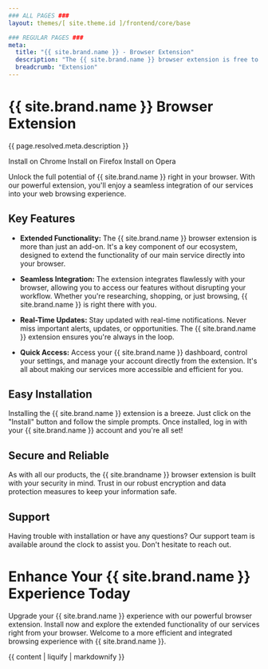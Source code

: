 ```yaml
---
### ALL PAGES ###
layout: themes/[ site.theme.id ]/frontend/core/base

### REGULAR PAGES ###
meta:
  title: "{{ site.brand.name }} - Browser Extension"
  description: "The {{ site.brand.name }} browser extension is free to use on Chrome, Firefox & Opera. Get started for free today!"
  breadcrumb: "Extension"
---
```


# {{ site.brand.name }} Browser Extension
{{ page.resolved.meta.description }}

<a class="btn btn-soft-primary download-parent-btn disabled" data-platform="chrome" disabled>Install on Chrome</a>
<a class="btn btn-soft-primary download-parent-btn disabled" data-platform="firefox" disabled>Install on Firefox</a>
<a class="btn btn-soft-primary download-parent-btn disabled" data-platform="opera" disabled>Install on Opera</a>

Unlock the full potential of {{ site.brand.name }} right in your browser. With our powerful extension, you'll enjoy a seamless integration of our services into your web browsing experience.

## Key Features

- **Extended Functionality:** The {{ site.brand.name }} browser extension is more than just an add-on. It's a key component of our ecosystem, designed to extend the functionality of our main service directly into your browser.

- **Seamless Integration:** The extension integrates flawlessly with your browser, allowing you to access our features without disrupting your workflow. Whether you're researching, shopping, or just browsing, {{ site.brand.name }} is right there with you.

- **Real-Time Updates:** Stay updated with real-time notifications. Never miss important alerts, updates, or opportunities. The {{ site.brand.name }} extension ensures you're always in the loop.

- **Quick Access:** Access your {{ site.brand.name }} dashboard, control your settings, and manage your account directly from the extension. It's all about making our services more accessible and efficient for you.

## Easy Installation

Installing the {{ site.brand.name }} extension is a breeze. Just click on the "Install" button and follow the simple prompts. Once installed, log in with your {{ site.brand.name }} account and you're all set!

## Secure and Reliable

As with all our products, the {{ site.brandname }} browser extension is built with your security in mind. Trust in our robust encryption and data protection measures to keep your information safe.

## Support

Having trouble with installation or have any questions? Our support team is available around the clock to assist you. Don't hesitate to reach out.

# Enhance Your {{ site.brand.name }} Experience Today

Upgrade your {{ site.brand.name }} experience with our powerful browser extension. Install now and explore the extended functionality of our services right from your browser. Welcome to a more efficient and integrated browsing experience with {{ site.brand.name }}.

{{ content | liquify | markdownify }}
